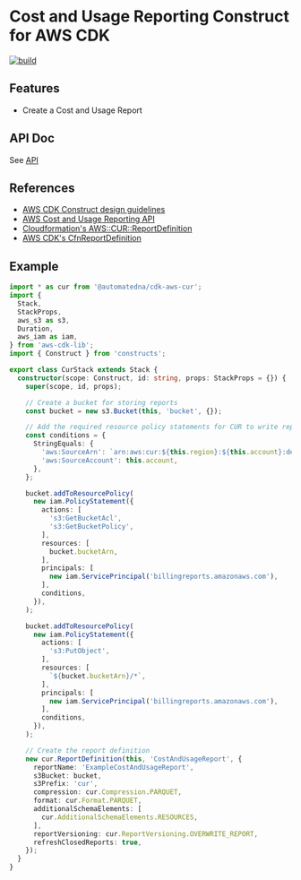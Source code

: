 # Cost and Usage Reporting Construct for AWS CDK

[![build](https://github.com/automatedna/cdk-aws-cur/actions/workflows/build.yml/badge.svg)](https://github.com/automatedna/cdk-aws-cur//workflows/build.yml)

## Features

- Create a Cost and Usage Report

## API Doc

See [API](API.md)

## References

- [AWS CDK Construct design guidelines](https://github.com/aws/aws-cdk/blob/main/docs/DESIGN_GUIDELINES.md)
- [AWS Cost and Usage Reporting API](https://docs.aws.amazon.com/aws-cost-management/latest/APIReference/API_Operations_AWS_Cost_and_Usage_Report_Service.html)
- [Cloudformation's AWS::CUR::ReportDefinition](https://docs.aws.amazon.com/AWSCloudFormation/latest/UserGuide/aws-resource-cur-reportdefinition.html)
- [AWS CDK's CfnReportDefinition](https://docs.aws.amazon.com/cdk/api/v2/docs/aws-cdk-lib.aws_cur.CfnReportDefinition.html)

## Example

```typescript
import * as cur from '@automatedna/cdk-aws-cur';
import {
  Stack,
  StackProps,
  aws_s3 as s3,
  Duration,
  aws_iam as iam,
} from 'aws-cdk-lib';
import { Construct } from 'constructs';

export class CurStack extends Stack {
  constructor(scope: Construct, id: string, props: StackProps = {}) {
    super(scope, id, props);

    // Create a bucket for storing reports
    const bucket = new s3.Bucket(this, 'bucket', {});

    // Add the required resource policy statements for CUR to write reports to the bucket
    const conditions = {
      StringEquals: {
        'aws:SourceArn': `arn:aws:cur:${this.region}:${this.account}:definition/*`,
        'aws:SourceAccount': this.account,
      },
    };

    bucket.addToResourcePolicy(
      new iam.PolicyStatement({
        actions: [
          's3:GetBucketAcl',
          's3:GetBucketPolicy',
        ],
        resources: [
          bucket.bucketArn,
        ],
        principals: [
          new iam.ServicePrincipal('billingreports.amazonaws.com'),
        ],
        conditions,
      }),
    );

    bucket.addToResourcePolicy(
      new iam.PolicyStatement({
        actions: [
          's3:PutObject',
        ],
        resources: [
          `${bucket.bucketArn}/*`,
        ],
        principals: [
          new iam.ServicePrincipal('billingreports.amazonaws.com'),
        ],
        conditions,
      }),
    );

    // Create the report definition
    new cur.ReportDefinition(this, 'CostAndUsageReport', {
      reportName: 'ExampleCostAndUsageReport',
      s3Bucket: bucket,
      s3Prefix: 'cur',
      compression: cur.Compression.PARQUET,
      format: cur.Format.PARQUET,
      additionalSchemaElements: [
        cur.AdditionalSchemaElements.RESOURCES,
      ],
      reportVersioning: cur.ReportVersioning.OVERWRITE_REPORT,
      refreshClosedReports: true,
    });
  }
}
```
